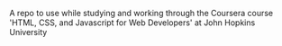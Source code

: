 A repo to use while studying and working through the Coursera course 'HTML, CSS, and Javascript for Web Developers' at John Hopkins University